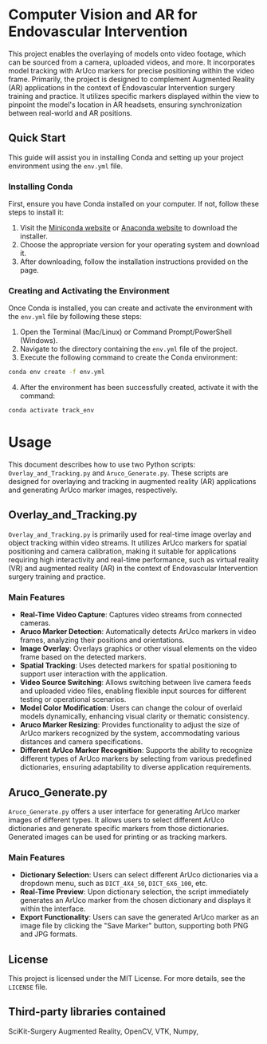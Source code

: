 # Computer Vision and AR for Endovascular Intervention 

This project enables the overlaying of models onto video footage, which can be sourced from a camera, uploaded videos, and more. It incorporates model tracking with ArUco markers for precise positioning within the video frame. Primarily, the project is designed to complement Augmented Reality (AR) applications in the context of Endovascular Intervention surgery training and practice. It utilizes specific markers displayed within the view to pinpoint the model's location in AR headsets, ensuring synchronization between real-world and AR positions.

## Quick Start

This guide will assist you in installing Conda and setting up your project environment using the `env.yml` file.

### Installing Conda

First, ensure you have Conda installed on your computer. If not, follow these steps to install it:

1. Visit the [Miniconda website](https://docs.conda.io/en/latest/miniconda.html) or [Anaconda website](https://www.anaconda.com/products/distribution) to download the installer.
2. Choose the appropriate version for your operating system and download it.
3. After downloading, follow the installation instructions provided on the page.

### Creating and Activating the Environment

Once Conda is installed, you can create and activate the environment with the `env.yml` file by following these steps:

1. Open the Terminal (Mac/Linux) or Command Prompt/PowerShell (Windows).
2. Navigate to the directory containing the `env.yml` file of the project.
3. Execute the following command to create the Conda environment:

```bash
conda env create -f env.yml
```

4. After the environment has been successfully created, activate it with the command:

```bash
conda activate track_env
```


# Usage

This document describes how to use two Python scripts: `Overlay_and_Tracking.py` and `Aruco_Generate.py`. These scripts are designed for overlaying and tracking in augmented reality (AR) applications and generating ArUco marker images, respectively.

## Overlay_and_Tracking.py

`Overlay_and_Tracking.py` is primarily used for real-time image overlay and object tracking within video streams. It utilizes ArUco markers for spatial positioning and camera calibration, making it suitable for applications requiring high interactivity and real-time performance, such as virtual reality (VR) and augmented reality (AR) in the context of Endovascular Intervention surgery training and practice.

### Main Features

- **Real-Time Video Capture**: Captures video streams from connected cameras.
- **Aruco Marker Detection**: Automatically detects ArUco markers in video frames, analyzing their positions and orientations.
- **Image Overlay**: Overlays graphics or other visual elements on the video frame based on the detected markers.
- **Spatial Tracking**: Uses detected markers for spatial positioning to support user interaction with the application.
- **Video Source Switching**: Allows switching between live camera feeds and uploaded video files, enabling flexible input sources for different testing or operational scenarios.
- **Model Color Modification**: Users can change the colour of overlaid models dynamically, enhancing visual clarity or thematic consistency.
- **Aruco Marker Resizing**: Provides functionality to adjust the size of ArUco markers recognized by the system, accommodating various distances and camera specifications.
- **Different ArUco Marker Recognition**: Supports the ability to recognize different types of ArUco markers by selecting from various predefined dictionaries, ensuring adaptability to diverse application requirements.

## Aruco_Generate.py

`Aruco_Generate.py` offers a user interface for generating ArUco marker images of different types. It allows users to select different ArUco dictionaries and generate specific markers from those dictionaries. Generated images can be used for printing or as tracking markers.

### Main Features

- **Dictionary Selection**: Users can select different ArUco dictionaries via a dropdown menu, such as `DICT_4X4_50`, `DICT_6X6_100`, etc.
- **Real-Time Preview**: Upon dictionary selection, the script immediately generates an ArUco marker from the chosen dictionary and displays it within the interface.
- **Export Functionality**: Users can save the generated ArUco marker as an image file by clicking the "Save Marker" button, supporting both PNG and JPG formats.




## License

This project is licensed under the MIT License. For more details, see the `LICENSE` file.

##  Third-party libraries contained

SciKit-Surgery Augmented Reality,
OpenCV,
VTK,
Numpy,

